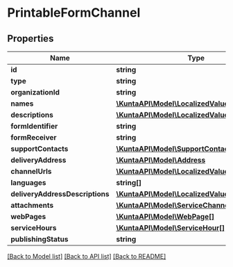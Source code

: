 # PrintableFormChannel

## Properties
Name | Type | Description | Notes
------------ | ------------- | ------------- | -------------
**id** | **string** |  | [optional] 
**type** | **string** |  | [optional] 
**organizationId** | **string** |  | [optional] 
**names** | [**\KuntaAPI\Model\LocalizedValue[]**](LocalizedValue.md) |  | [optional] 
**descriptions** | [**\KuntaAPI\Model\LocalizedValue[]**](LocalizedValue.md) |  | [optional] 
**formIdentifier** | **string** |  | [optional] 
**formReceiver** | **string** |  | [optional] 
**supportContacts** | [**\KuntaAPI\Model\SupportContact[]**](SupportContact.md) |  | [optional] 
**deliveryAddress** | [**\KuntaAPI\Model\Address**](Address.md) |  | [optional] 
**channelUrls** | [**\KuntaAPI\Model\LocalizedValue[]**](LocalizedValue.md) |  | [optional] 
**languages** | **string[]** |  | [optional] 
**deliveryAddressDescriptions** | [**\KuntaAPI\Model\LocalizedValue[]**](LocalizedValue.md) |  | [optional] 
**attachments** | [**\KuntaAPI\Model\ServiceChannelAttachment[]**](ServiceChannelAttachment.md) |  | [optional] 
**webPages** | [**\KuntaAPI\Model\WebPage[]**](WebPage.md) |  | [optional] 
**serviceHours** | [**\KuntaAPI\Model\ServiceHour[]**](ServiceHour.md) |  | [optional] 
**publishingStatus** | **string** |  | [optional] 

[[Back to Model list]](../README.md#documentation-for-models) [[Back to API list]](../README.md#documentation-for-api-endpoints) [[Back to README]](../README.md)


